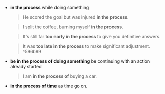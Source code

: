 - __in the process__
  while doing something
  > He scored the goal but was injured __in the process__.

  > I split the coffee, burning myself __in the process__.

  > It's still far __too early in the process__ to give you definitive answers.

  > It was __too late in the process__ to make significant adjustment. ^596b99

- __be in the process of doing something__
    be continuing with an action already started
    > I am __in the process of__ buying a car.

- __in the process of time__
  as time go on.
